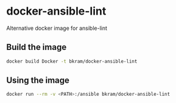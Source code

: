 # docker-ansible-lint

Alternative docker image for ansible-lint

## Build the image

```bash
docker build Docker -t bkram/docker-ansible-lint
```

## Using the image

```bash
docker run --rm -v <PATH>:/ansible bkram/docker-ansible-lint
```
